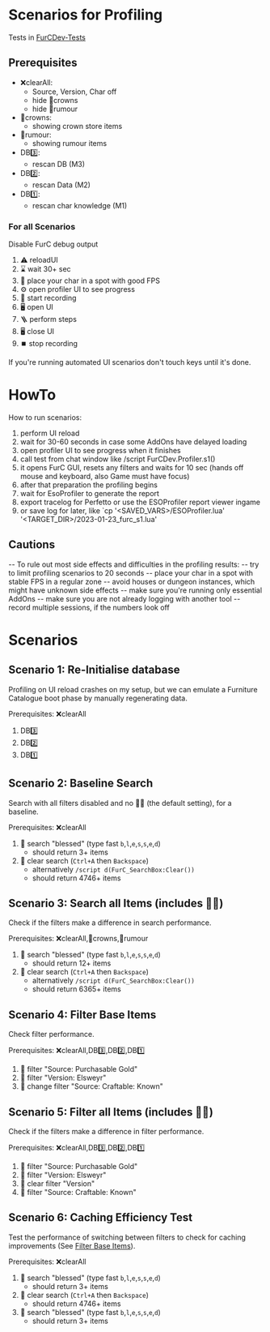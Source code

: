 # Scenarios for Profiling

Tests in [FurCDev-Tests](../FurnitureCatalogue_DevUtility/Tests.lua)

## Prerequisites

- ❌clearAll:
  - Source, Version, Char off
  - hide 👑crowns
  - hide 📰rumour
- 👑crowns:
  - showing crown store items
- 📰rumour:
  - showing rumour items
- DB3️⃣:
  - rescan DB (M3)
- DB2️⃣:
  - rescan Data (M2)
- DB1️⃣:
  - rescan char knowledge (M1)

### For all Scenarios

Disable FurC debug output

1. ⚠️ reloadUI
2. ⌛ wait 30+ sec
3. 🤡 place your char in a spot with good FPS
4. ⚙️ open profiler UI to see progress
5. 🔴 start recording
6. 🖥️ open UI
7. 🪜 perform steps
8. 🖥️ close UI
9. ⏹️ stop recording

If you're running automated UI scenarios don't touch keys until it's done.

# HowTo

How to run scenarios:

1. perform UI reload
2. wait for 30-60 seconds in case some AddOns have delayed loading
3. open profiler UI to see progress when it finishes
4. call test from chat window like /script FurCDev.Profiler.s1()
5. it opens FurC GUI, resets any filters and waits for 10 sec (hands off mouse and keyboard, also Game must have focus)
6. after that preparation the profiling begins
7. wait for EsoProfiler to generate the report
8. export tracelog for Perfetto or use the ESOProfiler report viewer ingame
9. or save log for later, like `cp '<SAVED_VARS>/ESOProfiler.lua' '<TARGET_DIR>/2023-01-23_furc_s1.lua'

## Cautions
-- To rule out most side effects and difficulties in the profiling results:
--    try to limit profiling scenarios to 20 seconds
--    place your char in a spot with stable FPS in a regular zone
--    avoid houses or dungeon instances, which might have unknown side effects
--    make sure you're running only essential AddOns
--    make sure you are not already logging with another tool
--    record multiple sessions, if the numbers look off

# Scenarios

## Scenario 1: Re-Initialise database

Profiling on UI reload crashes on my setup,
but we can emulate a Furniture Catalogue boot phase by manually regenerating data.

Prerequisites: ❌clearAll

1. DB3️⃣
2. DB2️⃣
3. DB1️⃣

## Scenario 2: Baseline Search

Search with all filters disabled and no 👑📰 (the default setting), for a baseline.

Prerequisites: ❌clearAll

1. 🔎 search "blessed" (type fast `b`,`l`,`e`,`s`,`s`,`e`,`d`)
   - should return 3+ items
2. 🔎 clear search (`Ctrl+A` then `Backspace`)
   - alternatively `/script d(FurC_SearchBox:Clear())`
   - should return 4746+ items

## Scenario 3: Search all Items (includes 👑📰)

Check if the filters make a difference in search performance.

Prerequisites: ❌clearAll,👑crowns,📰rumour

1. 🔎 search "blessed" (type fast `b`,`l`,`e`,`s`,`s`,`e`,`d`)
   - should return 12+ items
2. 🔎 clear search (`Ctrl+A` then `Backspace`)
   - alternatively `/script d(FurC_SearchBox:Clear())`
   - should return 6365+ items

## Scenario 4: Filter Base Items

Check filter performance.

Prerequisites: ❌clearAll,DB3️⃣,DB2️⃣,DB1️⃣

1. 🔎 filter "Source: Purchasable Gold"
2. 🔎 filter "Version: Elsweyr"
4. 🔎 change filter "Source: Craftable: Known"

## Scenario 5: Filter all Items (includes 👑📰)

Check if the filters make a difference in filter performance.

Prerequisites: ❌clearAll,DB3️⃣,DB2️⃣,DB1️⃣

1. 🔎 filter "Source: Purchasable Gold"
2. 🔎 filter "Version: Elsweyr"
3. 🔎 clear filter "Version"
4. 🔎 filter "Source: Craftable: Known"

## Scenario 6: Caching Efficiency Test

Test the performance of switching between filters to check for caching improvements (See [Filter Base Items](#scenario-4-filter-base-items)).

Prerequisites: ❌clearAll

1. 🔎 search "blessed" (type fast `b`,`l`,`e`,`s`,`s`,`e`,`d`)
   - should return 3+ items
2. 🔎 clear search (`Ctrl+A` then `Backspace`)
   - should return 4746+ items
3. 🔎 search "blessed" (type fast `b`,`l`,`e`,`s`,`s`,`e`,`d`)
   - should return 3+ items
